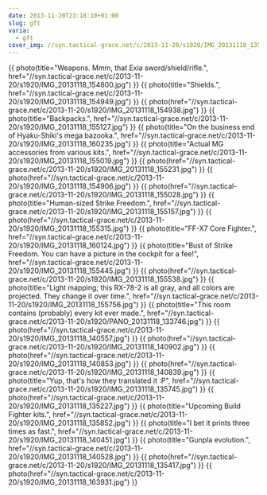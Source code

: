 ```yaml
---
date: 2013-11-20T23:18:10+01:00
slug: gft
varia:
  - gft
cover_img: //syn.tactical-grace.net/c/2013-11-20/s1920/IMG_20131118_135227.jpg
---
```

{{ photo(title="Weapons. Mmm, that Exia sword/shield/rifle.", href="//syn.tactical-grace.net/c/2013-11-20/s1920/IMG_20131118_154800.jpg") }}
{{ photo(title="Shields.", href="//syn.tactical-grace.net/c/2013-11-20/s1920/IMG_20131118_154949.jpg") }}
{{ photo(href="//syn.tactical-grace.net/c/2013-11-20/s1920/IMG_20131118_154938.jpg") }}
{{ photo(title="Backpacks.", href="//syn.tactical-grace.net/c/2013-11-20/s1920/IMG_20131118_155127.jpg") }}
{{ photo(title="On the business end of Hyaku-Shiki's mega bazooka.", href="//syn.tactical-grace.net/c/2013-11-20/s1920/IMG_20131118_160235.jpg") }}
{{ photo(title="Actual MG accessories from various kits.", href="//syn.tactical-grace.net/c/2013-11-20/s1920/IMG_20131118_155019.jpg") }}
{{ photo(href="//syn.tactical-grace.net/c/2013-11-20/s1920/IMG_20131118_155231.jpg") }}
{{ photo(href="//syn.tactical-grace.net/c/2013-11-20/s1920/IMG_20131118_154906.jpg") }}
{{ photo(href="//syn.tactical-grace.net/c/2013-11-20/s1920/IMG_20131118_155028.jpg") }}
{{ photo(title="Human-sized Strike Freedom.", href="//syn.tactical-grace.net/c/2013-11-20/s1920/IMG_20131118_155157.jpg") }}
{{ photo(href="//syn.tactical-grace.net/c/2013-11-20/s1920/IMG_20131118_155315.jpg") }}
{{ photo(title="FF-X7 Core Fighter.", href="//syn.tactical-grace.net/c/2013-11-20/s1920/IMG_20131118_160124.jpg") }}
{{ photo(title="Bust of Strike Freedom. You can have a picture in the cockpit for a fee!", href="//syn.tactical-grace.net/c/2013-11-20/s1920/IMG_20131118_155445.jpg") }}
{{ photo(href="//syn.tactical-grace.net/c/2013-11-20/s1920/IMG_20131118_155538.jpg") }}
{{ photo(title="Light mapping; this RX-78-2 is all gray, and all colors are projected. They change it over time.", href="//syn.tactical-grace.net/c/2013-11-20/s1920/IMG_20131118_155756.jpg") }}
{{ photo(title="This room contains (probably) every kit ever made.", href="//syn.tactical-grace.net/c/2013-11-20/s1920/PANO_20131118_133746.jpg") }}
{{ photo(href="//syn.tactical-grace.net/c/2013-11-20/s1920/IMG_20131118_140557.jpg") }}
{{ photo(href="//syn.tactical-grace.net/c/2013-11-20/s1920/IMG_20131118_140902.jpg") }}
{{ photo(href="//syn.tactical-grace.net/c/2013-11-20/s1920/IMG_20131118_140853.jpg") }}
{{ photo(href="//syn.tactical-grace.net/c/2013-11-20/s1920/IMG_20131118_140839.jpg") }}
{{ photo(title="Yup, that's how they translated it :P", href="//syn.tactical-grace.net/c/2013-11-20/s1920/IMG_20131118_135745.jpg") }}
{{ photo(href="//syn.tactical-grace.net/c/2013-11-20/s1920/IMG_20131118_135227.jpg") }}
{{ photo(title="Upcoming Build Fighter kits.", href="//syn.tactical-grace.net/c/2013-11-20/s1920/IMG_20131118_135852.jpg") }}
{{ photo(title="I bet it prints three times as fast.", href="//syn.tactical-grace.net/c/2013-11-20/s1920/IMG_20131118_140451.jpg") }}
{{ photo(title="Gunpla evolution.", href="//syn.tactical-grace.net/c/2013-11-20/s1920/IMG_20131118_140528.jpg") }}
{{ photo(href="//syn.tactical-grace.net/c/2013-11-20/s1920/IMG_20131118_135417.jpg") }}
{{ photo(href="//syn.tactical-grace.net/c/2013-11-20/s1920/IMG_20131118_163931.jpg") }}
